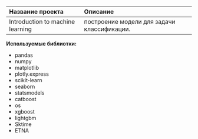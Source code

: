 
| Название проекта | Описание | 
| :---------------------- | :---------------------- |
| Introduction to machine learning | построение модели для задачи классификации.|

**Используемые библиотки:**
- pandas
- numpy 
- matplotlib
- plotly.express
- scikit-learn
- seaborn
- statsmodels
- catboost
- os
- xgboost
- lightgbm
- Sktime
- ETNA

